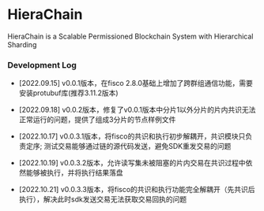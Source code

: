 # HieraChain

HieraChain is a Scalable Permissioned Blockchain System with Hierarchical Sharding


### Development Log

- [2022.09.15] v0.0.1版本，在fisco 2.8.0基础上增加了跨群组通信功能，需要安装protubuf库(推荐3.11.2版本)

- [2022.09.18] v0.0.2版本，修复了v0.0.1版本中分片1以外分片的片内共识无法正常运行的问题，提供了组成3分片的节点样例文件

- [2022.10.17] v0.0.3.1版本，将fisco的共识和执行初步解耦开，共识模块只负责定序; 测试交易能够通过链的源代码发送，避免SDK重发交易的问题

- [2022.10.19] v0.0.3.2版本，允许读写集未被阻塞的片内交易在共识过程中依然能够被执行，并将执行结果落盘

- [2022.10.21] v0.0.3.3版本，将fisco的共识和执行功能完全解耦开（先共识后执行），解决此时sdk发送交易无法获取交易回执的问题